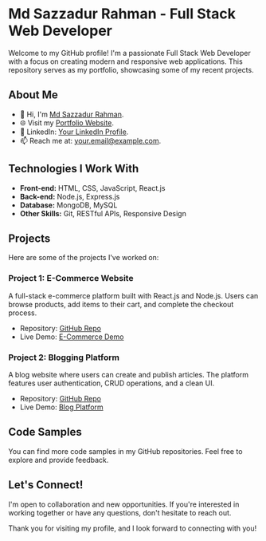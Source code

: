 # Md Sazzadur Rahman - Full Stack Web Developer

Welcome to my GitHub profile! I'm a passionate Full Stack Web Developer with a focus on creating modern and responsive web applications. This repository serves as my portfolio, showcasing some of my recent projects.

## About Me

- 👋 Hi, I'm [Md Sazzadur Rahman](https://itsoftrain.com/).
- 🌐 Visit my [Portfolio Website](https://itsoftrain.com/).
- 💼 LinkedIn: [Your LinkedIn Profile](https://linkedin.com/in/yourprofile).
- 📫 Reach me at: [your.email@example.com](mailto:sazzadurrahman580@gmail.com).

## Technologies I Work With

- **Front-end:** HTML, CSS, JavaScript, React.js
- **Back-end:** Node.js, Express.js
- **Database:** MongoDB, MySQL
- **Other Skills:** Git, RESTful APIs, Responsive Design

## Projects

Here are some of the projects I've worked on:

### Project 1: E-Commerce Website
A full-stack e-commerce platform built with React.js and Node.js. Users can browse products, add items to their cart, and complete the checkout process.

- Repository: [GitHub Repo](https://github.com/yourusername/e-commerce-project)
- Live Demo: [E-Commerce Demo](https://yourwebsite.com/e-commerce)

### Project 2: Blogging Platform
A blog website where users can create and publish articles. The platform features user authentication, CRUD operations, and a clean UI.

- Repository: [GitHub Repo](https://github.com/yourusername/blog-platform)
- Live Demo: [Blog Platform](https://yourwebsite.com/blog)

## Code Samples
You can find more code samples in my GitHub repositories. Feel free to explore and provide feedback.

## Let's Connect!
I'm open to collaboration and new opportunities. If you're interested in working together or have any questions, don't hesitate to reach out.

Thank you for visiting my profile, and I look forward to connecting with you!


